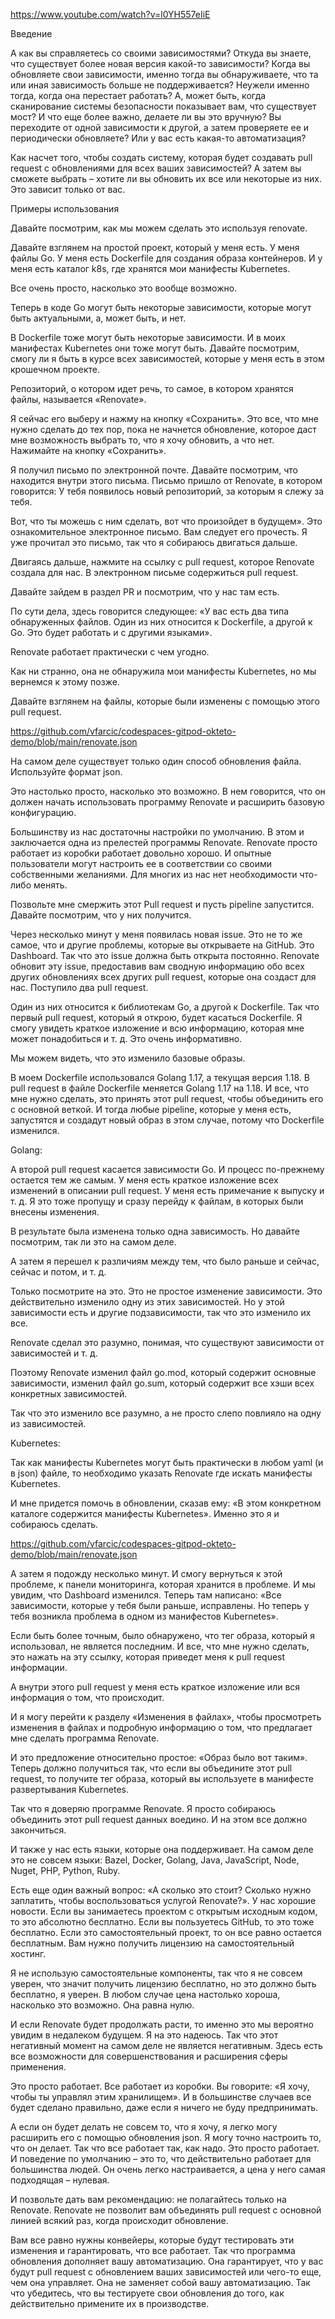 https://www.youtube.com/watch?v=l0YH557eIiE

Введение

А как вы справляетесь со своими зависимостями? Откуда вы знаете, что существует более новая версия какой-то зависимости? Когда вы обновляете свои зависимости, именно тогда вы обнаруживаете, что та или иная зависимость больше не поддерживается? Неужели именно тогда, когда она перестает работать? А, может быть, когда сканирование системы безопасности показывает вам, что существует мост? И что еще более важно, делаете ли вы это вручную? Вы переходите от одной зависимости к другой, а затем проверяете ее и периодически обновляете? Или у вас есть какая-то автоматизация?

Как насчет того, чтобы создать систему, которая будет создавать pull request с обновлениями для всех ваших зависимостей? А затем вы сможете выбрать – хотите ли вы обновить их все или некоторые из них. Это зависит только от вас.



Примеры использования

Давайте посмотрим, как мы можем сделать это используя renovate.

Давайте взглянем на простой проект, который у меня есть. У меня файлы Go. У меня есть Dockerfile для создания образа контейнеров. И у меня есть каталог k8s, где хранятся мои манифесты Kubernetes. 

Все очень просто, насколько это вообще возможно.

Теперь в коде Go могут быть некоторые зависимости, которые могут быть актуальными, а, может быть, и нет.

В Dockerfile тоже могут быть некоторые зависимости. И в моих манифестах Kubernetes они тоже могут быть. Давайте посмотрим, смогу ли я быть в курсе всех зависимостей, которые у меня есть в этом крошечном проекте.

Репозиторий, о котором идет речь, то самое, в котором хранятся файлы, называется «Renovate». 

Я сейчас его выберу и нажму на кнопку «Сохранить». Это все, что мне нужно сделать до тех пор, пока не начнется обновление, которое даст мне возможность выбрать то, что я хочу обновить, а что нет. Нажимайте на кнопку «Сохранить».

Я получил письмо по электронной почте. Давайте посмотрим, что находится внутри этого письма. Письмо пришло от Renovate, в котором говорится: У тебя появилось новый репозиторий, за которым я слежу за тебя. 

Вот, что ты можешь с ним сделать, вот что произойдет в будущем». Это ознакомительное электронное письмо. Вам следует его прочесть. Я уже прочитал это письмо, так что я собираюсь двигаться дальше.

Двигаясь дальше, нажмите на ссылку с pull request, которое Renovate создала для нас. В электронном письме содержиться pull request.

Давайте зайдем в раздел PR и посмотрим, что у нас там есть.

По сути дела, здесь говорится следующее: «У вас есть два типа обнаруженных файлов. Один из них относится к Dockerfile, а другой к Go. Это будет работать и с другими языками».

Renovate работает практически с чем угодно.

Как ни странно, она не обнаружила мои манифесты Kubernetes, но мы вернемся к этому позже.

Давайте взглянем на файлы, которые были изменены с помощью этого pull request.

https://github.com/vfarcic/codespaces-gitpod-okteto-demo/blob/main/renovate.json

На самом деле существует только один способ обновления файла. Используйте формат json. 

Это настолько просто, насколько это возможно. В нем говорится, что он должен начать использовать программу Renovate и расширить базовую конфигурацию.

Большинству из нас достаточны настройки по умолчанию. В этом и заключается одна из прелестей программы Renovate. Renovate просто работает из коробки работает довольно хорошо. И опытные пользователи могут настроить ее в соответствии со своими собственными желаниями. Для многих из нас нет необходимости что-либо менять.

Позвольте мне смержить этот Pull request и пусть pipeline запустится. Давайте посмотрим, что у них получится.

Через несколько минут у меня появилась новая issue. Это не то же самое, что и другие проблемы, которые вы открываете на GitHub. Это Dashboard. Так что это issue должна быть открыта постоянно. Renovate обновит эту issue, предоставив вам сводную информацию обо всех других обновлениях всех других pull request, которые она создаст для нас.
Поступило два pull request.

Один из них относится к библиотекам Go, а другой к Dockerfile. Так что первый pull request, который я открою, будет касаться Dockerfile. Я смогу увидеть краткое изложение и всю информацию, которая мне может понадобиться и т. д. Это очень информативно.

Мы можем видеть, что это изменило базовые образы.

В моем Dockerfile использовался Golang 1.17, а текущая версия 1.18. В pull request в файле Dockerfile меняется Golang 1.17 на 1.18. 
И все, что мне нужно сделать, это принять этот pull request, чтобы объединить его с основной веткой. 
И тогда любые pipeline, которые у меня есть, запустятся и создадут новый образ в этом случае, потому что Dockerfile изменился.

Golang:

А второй pull request касается зависимости Go. И процесс по-прежнему остается тем же самым.
У меня есть краткое изложение всех изменений в описании pull request. У меня есть примечание к выпуску и т. д. Я это тоже пропущу и сразу перейду к файлам, в которых были внесены изменения.

В результате была изменена только одна зависимость. Но давайте посмотрим, так ли это на самом деле.

А затем я перешел к различиям между тем, что было раньше и сейчас, сейчас и потом, и т. д. 

Только посмотрите на это. Это не простое изменение зависимости. Это действительно изменило одну из этих зависимостей. Но у этой зависимости есть и другие подзависимости, так что это изменило их все.

Renovate сделал это разумно, понимая, что существуют зависимости от зависимостей и т. д. 

Поэтому Renovate изменил файл go.mod, который содержит основные зависимости, изменил файл go.sum, который содержит все хэши всех конкретных зависимостей. 

Так что это изменило все разумно, а не просто слепо повлияло на одну из зависимостей.

Kubernetes:

Так как манифесты Kubernetes могут быть практически в любом yaml (и в json) файле,  то необходимо указать Renovate где искать манифесты Kubernetes.

И мне придется помочь в обновлении, сказав ему: «В этом конкретном каталоге содержится манифесты Kubernetes». Именно это я и собираюсь сделать.

https://github.com/vfarcic/codespaces-gitpod-okteto-demo/blob/main/renovate.json

А затем я подожду несколько минут. И смогу вернуться к этой проблеме, к панели мониторинга, которая хранится в проблеме. И мы увидим, что Dashboard изменился. Теперь там написано: «Все зависимости, которые у тебя были раньше, исправлены. Но теперь у тебя возникла проблема в одном из манифестов Kubernetes».

Если быть более точным, было обнаружено, что тег образа, который я использовал, не является последним. И все, что мне нужно сделать, это нажать на эту ссылку, которая приведет меня к pull request информации.

А внутри этого pull request у меня есть краткое изложение или вся информация о том, что происходит.

И я могу перейти к разделу «Изменения в файлах», чтобы просмотреть изменения в файлах и подробную информацию о том, что предлагает мне сделать программа Renovate.

И это предложение относительно простое: «Образ было вот таким». Теперь должно получиться так, что если вы объедините этот pull request, то получите тег образа, который вы используете в манифесте развертывания Kubernetes.

Так что я доверяю программе Renovate. Я просто собираюсь объединить этот pull request данных воедино. И на этом все должно закончиться.

И также у нас есть языки, которые она поддерживает. На самом деле это не совсем языки: Bazel, Docker, Golang, Java, JavaScript, Node, Nuget, PHP, Python, Ruby.

Есть еще один важный вопрос: «А сколько это стоит? Сколько нужно заплатить, чтобы воспользоваться услугой Renovate?». У нас хорошие новости. Если вы занимаетесь проектом с открытым исходным кодом, то это абсолютно бесплатно. Если вы пользуетесь GitHub, то это тоже бесплатно. Если это самостоятельный проект, то он все равно остается бесплатным. Вам нужно получить лицензию на самостоятельный хостинг.

Я не использую самостоятельные компоненты, так что я не совсем уверен, что значит получить лицензию бесплатно, но это должно быть бесплатно, я уверен. В любом случае цена настолько хороша, насколько это возможно. Она равна нулю.

И если Renovate будет продолжать расти, то именно это мы вероятно увидим в недалеком будущем. Я на это надеюсь. Так что этот негативный момент на самом деле не является негативным. Здесь есть все возможности для совершенствования и расширения сферы применения.

Это просто работает. Все работает из коробки. Вы говорите: «Я хочу, чтобы ты управлял этим хранилищем». И в большинстве случаев все будет сделано правильно, даже если я ничего не буду предпринимать.

А если он будет делать не совсем то, что я хочу, я легко могу расширить его с помощью обновления json. Я могу точно настроить то, что он делает. Так что все работает так, как надо. Это просто работает. И поведение по умолчанию – это то, что действительно работает для большинства людей. Он очень легко настраивается, а цена у него самая подходящая – нулевая.

И позвольте дать вам рекомендацию: не полагайтесь только на Renovate. Renovate не позволит вам объединять pull request с основной линией всякий раз, когда происходит обновление.

Вам все равно нужны конвейеры, которые будут тестировать эти изменения и гарантировать, что все работает. Так что программа обновления дополняет вашу автоматизацию. Она гарантирует, что у вас будут pull request с обновлением ваших зависимостей или чего-то еще, чем она управляет. Она не заменяет собой вашу автоматизацию. Так что убедитесь, что вы тестируете свои обновления до того, как действительно примените их в производстве. 
